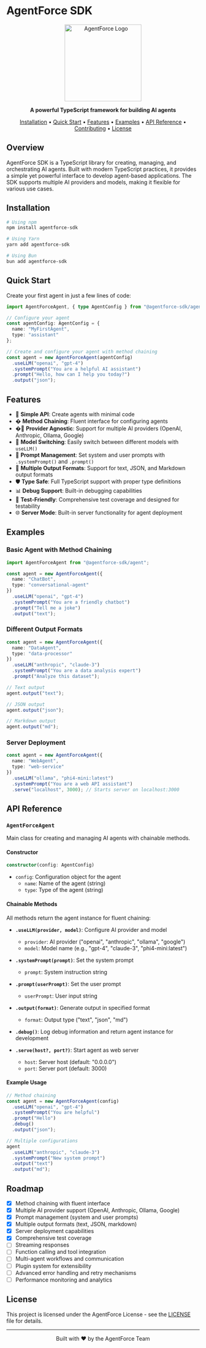 # AgentForce SDK

<div align="center">
  <img src="https://avatars.githubusercontent.com/u/212582904?s=200" alt="AgentForce Logo" width="200" height="200">
  
  <p><strong>A powerful TypeScript framework for building AI agents</strong></p>

  <p>
    <a href="#installation">Installation</a> •
    <a href="#quick-start">Quick Start</a> •
    <a href="#features">Features</a> •
    <a href="#examples">Examples</a> •
    <a href="#api-reference">API Reference</a> •
    <a href="#contributing">Contributing</a> •
    <a href="#license">License</a>
  </p>
</div>

## Overview

AgentForce SDK is a TypeScript library for creating, managing, and orchestrating AI agents. Built with modern TypeScript practices, it provides a simple yet powerful interface to develop agent-based applications. The SDK supports multiple AI providers and models, making it flexible for various use cases.

## Installation

```bash
# Using npm
npm install agentforce-sdk

# Using Yarn
yarn add agentforce-sdk

# Using Bun
bun add agentforce-sdk
```

## Quick Start

Create your first agent in just a few lines of code:

```typescript
import AgentForceAgent, { type AgentConfig } from "@agentforce-sdk/agent";

// Configure your agent
const agentConfig: AgentConfig = {
  name: "MyFirstAgent",
  type: "assistant"
};

// Create and configure your agent with method chaining
const agent = new AgentForceAgent(agentConfig)
  .useLLM("openai", "gpt-4")
  .systemPrompt("You are a helpful AI assistant")
  .prompt("Hello, how can I help you today?")
  .output("json");
```

## Features

- 🚀 **Simple API**: Create agents with minimal code
- � **Method Chaining**: Fluent interface for configuring agents
- �🔌 **Provider Agnostic**: Support for multiple AI providers (OpenAI, Anthropic, Ollama, Google)
- 🤖 **Model Switching**: Easily switch between different models with `useLLM()`
- 💬 **Prompt Management**: Set system and user prompts with `.systemPrompt()` and `.prompt()`
- 📄 **Multiple Output Formats**: Support for text, JSON, and Markdown output formats
- 🛡️ **Type Safe**: Full TypeScript support with proper type definitions
- 📊 **Debug Support**: Built-in debugging capabilities
- 🧪 **Test-Friendly**: Comprehensive test coverage and designed for testability
- 🌐 **Server Mode**: Built-in server functionality for agent deployment

## Examples

### Basic Agent with Method Chaining

```typescript
import AgentForceAgent from "@agentforce-sdk/agent";

const agent = new AgentForceAgent({
  name: "ChatBot",
  type: "conversational-agent"
})
  .useLLM("openai", "gpt-4")
  .systemPrompt("You are a friendly chatbot")
  .prompt("Tell me a joke")
  .output("text");
```

### Different Output Formats

```typescript
const agent = new AgentForceAgent({
  name: "DataAgent",
  type: "data-processor"
})
  .useLLM("anthropic", "claude-3")
  .systemPrompt("You are a data analysis expert")
  .prompt("Analyze this dataset");

// Text output
agent.output("text");

// JSON output
agent.output("json");

// Markdown output
agent.output("md");
```

### Server Deployment

```typescript
const agent = new AgentForceAgent({
  name: "WebAgent",  
  type: "web-service"
})
  .useLLM("ollama", "phi4-mini:latest")
  .systemPrompt("You are a web API assistant")
  .serve("localhost", 3000); // Starts server on localhost:3000
```

## API Reference

### `AgentForceAgent`

Main class for creating and managing AI agents with chainable methods.

#### Constructor

```typescript
constructor(config: AgentConfig)
```

- `config`: Configuration object for the agent
  - `name`: Name of the agent (string)
  - `type`: Type of the agent (string)

#### Chainable Methods

All methods return the agent instance for fluent chaining:

- **`.useLLM(provider, model)`**: Configure AI provider and model
  - `provider`: AI provider ("openai", "anthropic", "ollama", "google")
  - `model`: Model name (e.g., "gpt-4", "claude-3", "phi4-mini:latest")

- **`.systemPrompt(prompt)`**: Set the system prompt
  - `prompt`: System instruction string

- **`.prompt(userPrompt)`**: Set the user prompt  
  - `userPrompt`: User input string

- **`.output(format)`**: Generate output in specified format
  - `format`: Output type ("text", "json", "md")

- **`.debug()`**: Log debug information and return agent instance for development

- **`.serve(host?, port?)`**: Start agent as web server
  - `host`: Server host (default: "0.0.0.0")
  - `port`: Server port (default: 3000)

#### Example Usage

```typescript
// Method chaining
const agent = new AgentForceAgent(config)
  .useLLM("openai", "gpt-4")
  .systemPrompt("You are helpful")
  .prompt("Hello")
  .debug()
  .output("json");

// Multiple configurations
agent
  .useLLM("anthropic", "claude-3")
  .systemPrompt("New system prompt")
  .output("text")
  .output("md");
```

## Roadmap

- [x] Method chaining with fluent interface
- [x] Multiple AI provider support (OpenAI, Anthropic, Ollama, Google)
- [x] Prompt management (system and user prompts)
- [x] Multiple output formats (text, JSON, markdown)
- [x] Server deployment capabilities
- [x] Comprehensive test coverage
- [ ] Streaming responses
- [ ] Function calling and tool integration
- [ ] Multi-agent workflows and communication
- [ ] Plugin system for extensibility
- [ ] Advanced error handling and retry mechanisms
- [ ] Performance monitoring and analytics

## License

This project is licensed under the AgentForce License - see the [LICENSE](LICENSE) file for details.

---

<div align="center">
  <p>Built with ❤️ by the AgentForce Team</p>
</div>

